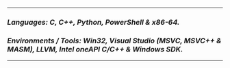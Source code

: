 ----------
### ___Languages: C, C++, Python, PowerShell & x86-64.___
### ___Environments / Tools: Win32, Visual Studio (MSVC, MSVC++ & MASM), LLVM, Intel oneAPI C/C++ & Windows SDK.___
----------
